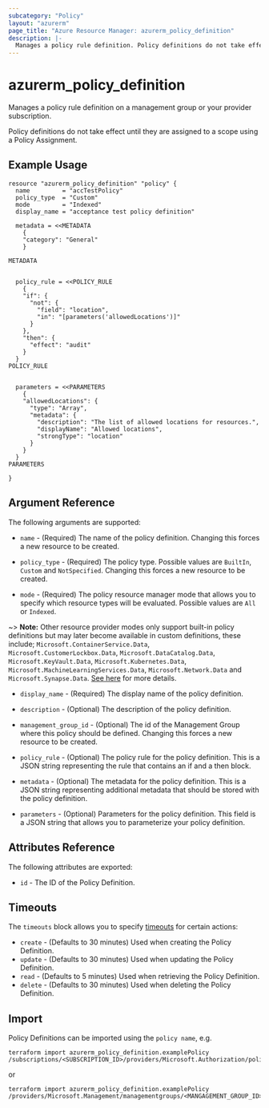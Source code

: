 ```yaml
---
subcategory: "Policy"
layout: "azurerm"
page_title: "Azure Resource Manager: azurerm_policy_definition"
description: |-
  Manages a policy rule definition. Policy definitions do not take effect until they are assigned to a scope using a Policy Assignment.
---
```


# azurerm_policy_definition

Manages a policy rule definition on a management group or your provider subscription.

Policy definitions do not take effect until they are assigned to a scope using a Policy Assignment.

## Example Usage

```hcl
resource "azurerm_policy_definition" "policy" {
  name         = "accTestPolicy"
  policy_type  = "Custom"
  mode         = "Indexed"
  display_name = "acceptance test policy definition"

  metadata = <<METADATA
    {
    "category": "General"
    }

METADATA


  policy_rule = <<POLICY_RULE
	{
    "if": {
      "not": {
        "field": "location",
        "in": "[parameters('allowedLocations')]"
      }
    },
    "then": {
      "effect": "audit"
    }
  }
POLICY_RULE


  parameters = <<PARAMETERS
	{
    "allowedLocations": {
      "type": "Array",
      "metadata": {
        "description": "The list of allowed locations for resources.",
        "displayName": "Allowed locations",
        "strongType": "location"
      }
    }
  }
PARAMETERS

}
```

## Argument Reference

The following arguments are supported:

* `name` - (Required) The name of the policy definition. Changing this forces a
    new resource to be created.

* `policy_type` - (Required) The policy type. Possible values are `BuiltIn`, `Custom` and `NotSpecified`. Changing this forces a new resource to be created.

* `mode` - (Required) The policy resource manager mode that allows you to specify which resource
    types will be evaluated. Possible values are `All` or `Indexed`.
    
~> **Note:** Other resource provider modes only support built-in policy definitions but may later become available in custom definitions, these include; `Microsoft.ContainerService.Data`, `Microsoft.CustomerLockbox.Data`, `Microsoft.DataCatalog.Data`, `Microsoft.KeyVault.Data`, `Microsoft.Kubernetes.Data`, `Microsoft.MachineLearningServices.Data`, `Microsoft.Network.Data` and `Microsoft.Synapse.Data`. [See here](https://docs.microsoft.com/en-us/azure/governance/policy/concepts/definition-structure#resource-provider-modes) for more details.

* `display_name` - (Required) The display name of the policy definition.

* `description` - (Optional) The description of the policy definition.

* `management_group_id` -  (Optional) The id of the Management Group where this policy should be defined. Changing this forces a new resource to be created.

* `policy_rule` - (Optional) The policy rule for the policy definition. This
    is a JSON string representing the rule that contains an if and
    a then block.

* `metadata` - (Optional) The metadata for the policy definition. This
    is a JSON string representing additional metadata that should be stored
    with the policy definition.

* `parameters` - (Optional) Parameters for the policy definition. This field
    is a JSON string that allows you to parameterize your policy definition.

## Attributes Reference

The following attributes are exported:

* `id` - The ID of the Policy Definition.

## Timeouts

The `timeouts` block allows you to specify [timeouts](https://www.terraform.io/language/resources/syntax#operation-timeouts) for certain actions:

* `create` - (Defaults to 30 minutes) Used when creating the Policy Definition.
* `update` - (Defaults to 30 minutes) Used when updating the Policy Definition.
* `read` - (Defaults to 5 minutes) Used when retrieving the Policy Definition.
* `delete` - (Defaults to 30 minutes) Used when deleting the Policy Definition.

## Import

Policy Definitions can be imported using the `policy name`, e.g.

```shell
terraform import azurerm_policy_definition.examplePolicy /subscriptions/<SUBSCRIPTION_ID>/providers/Microsoft.Authorization/policyDefinitions/<POLICY_NAME>
```

or

```shell
terraform import azurerm_policy_definition.examplePolicy /providers/Microsoft.Management/managementgroups/<MANGAGEMENT_GROUP_ID>/providers/Microsoft.Authorization/policyDefinitions/<POLICY_NAME>
```
